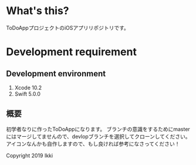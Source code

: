 # What's this?
ToDoAppプロジェクトのiOSアプリリポジトリです。

# Development requirement
## Development environment
1. Xcode 10.2  
2. Swift 5.0.0

## 概要
初学者なりに作ったToDoAppになります。
ブランチの意識をするためにmasterにはマージしてませんので、devlopブランチを選択してクローンしてください。
アイコンなんかも自作しますので、もし良ければ参考になさってください！

Copyright 2019 Ikki 
